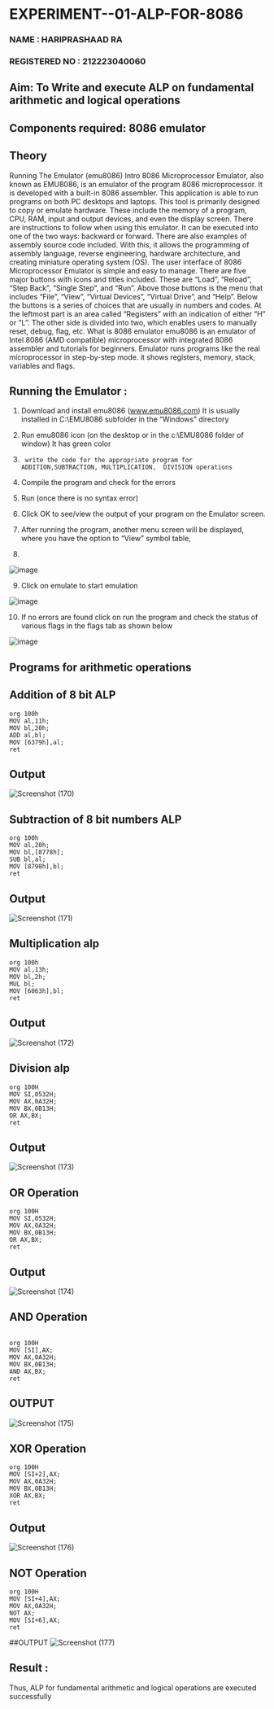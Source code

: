 # EXPERIMENT--01-ALP-FOR-8086
### NAME : HARIPRASHAAD RA 
### REGISTERED NO : 212223040060






## Aim: To Write and execute ALP on fundamental arithmetic and logical operations
## Components required: 8086  emulator 
## Theory 
Running The Emulator (emu8086) Intro 8086 Microprocessor Emulator, also known as EMU8086, is an emulator of the program 8086 microprocessor. It is developed with a built-in 8086 assembler. This application is able to run programs on both PC desktops and laptops. This tool is primarily designed to copy or emulate hardware. These include the memory of a program, CPU, RAM, input and output devices, and even the display screen. There are instructions to follow when using this emulator. It can be executed into one of the two ways: backward or forward. There are also examples of assembly source code included. With this, it allows the programming of assembly language, reverse engineering, hardware architecture, and creating miniature operating system (OS). The user interface of 8086 Microprocessor Emulator is simple and easy to manage. There are five major buttons with icons and titles included. These are “Load”, “Reload”, “Step Back”, “Single Step”, and “Run”. Above those buttons is the menu that includes “File”, “View”, “Virtual Devices”, “Virtual Drive”, and “Help”. Below the buttons is a series of choices that are usually in numbers and codes. At the leftmost part is an area called “Registers” with an indication of either “H” or “L”. The other side is divided into two, which enables users to manually reset, debug, flag, etc. What is 8086 emulator emu8086 is an emulator of Intel 8086 (AMD compatible) microprocessor with integrated 8086 assembler and tutorials for beginners. Emulator runs programs like the real microprocessor in step-by-step mode. it shows registers, memory, stack, variables and flags.


 ## Running the Emulator :
1.	Download and install emu8086 (www.emu8086.com) It is usually installed in C:\EMU8086 subfolder in the “Windows” directory
2.	  Run  emu8086 icon (on the desktop or in the c:\EMU8086 folder of window) It has green color 
 
 
3.		write the code for the appropriate program for ADDITION,SUBTRACTION, MULTIPLICATION,  DIVISION operations 

4.	 Compile the program and check for the errors 
5.	Run (once there is no syntax error) 

6.	Click OK to see/view the output of your program on the Emulator screen. 


7.	After running the program, another menu screen will be displayed, where you have the option to “View” symbol table,
8.	 


![image](https://user-images.githubusercontent.com/36288975/189273263-d65baae9-4b8f-4723-afb3-c0ffa4052b04.png)











9.	Click on emulate to start emulation 








![image](https://user-images.githubusercontent.com/36288975/189273273-9bb36ec1-e2e8-4892-8d35-37707332bfdc.png)








10.	If no errors are found click on run the program and check the status of various flags in the flags tab as shown below 






![image](https://user-images.githubusercontent.com/36288975/189273277-113a2a33-4a40-4ff8-95a5-ecd3a1f504fe.png)







## Programs for arithmetic  operations

## Addition  of 8 bit ALP 
```
org 100h
MOV al,11h;
MOV bl,20h;
ADD al,bl;
MOV [6379h],al;
ret

```


## Output  
![Screenshot (170)](https://github.com/user-attachments/assets/03688718-d9fc-473c-99b6-d7be42d58a24)


## Subtraction   of 8 bit numbers  ALP 
 ```
org 100h
MOV al,20h;
MOV bl,[8778h];
SUB bl,al;
MOV [8798h],bl;
ret
```
## Output  
![Screenshot (171)](https://github.com/user-attachments/assets/742fe8a5-4cc6-4917-adcb-24f2209d0d56)


## Multiplication alp 
```
org 100h
MOV al,13h;
MOV bl,2h;
MUL bl;
MOV [6063h],bl;
ret

```
 ## Output  
![Screenshot (172)](https://github.com/user-attachments/assets/395d3361-6d64-4c8b-9edc-ee9c5b6ea0a0)




## Division alp 
```
org 100H
MOV SI,0532H;
MOV AX,0A32H;
MOV BX,0B13H;
OR AX,BX;
ret
```
## Output  
![Screenshot (173)](https://github.com/user-attachments/assets/84c29ea7-f66e-477e-9935-937c23332b00)


## OR Operation

```
org 100H
MOV SI,0532H;
MOV AX,0A32H;
MOV BX,0B13H;
OR AX,BX;
ret
```
## Output  

![Screenshot (174)](https://github.com/user-attachments/assets/5fc630e0-d2aa-426c-8e24-dde41abb7689)





## AND Operation

```

org 100H
MOV [SI],AX;
MOV AX,0A32H;
MOV BX,0B13H;
AND AX,BX;
ret
```

## OUTPUT
![Screenshot (175)](https://github.com/user-attachments/assets/48ecb3e0-19fc-47df-a34c-2c7b2b742738)




## XOR Operation

```
org 100H
MOV [SI+2],AX;
MOV AX,0A32H;
MOV BX,0B13H;
XOR AX,BX;
ret
```

## Output
![Screenshot (176)](https://github.com/user-attachments/assets/26977972-eafc-4c9c-b139-8fd4dc0587b9)



## NOT Operation

```
org 100H
MOV [SI+4],AX;
MOV AX,0A32H;
NOT AX;
MOV [SI+6],AX;
ret
```
##OUTPUT 
![Screenshot (177)](https://github.com/user-attachments/assets/075b8bc3-175d-4b04-82b1-0996f87938bf)


## Result :
 Thus, ALP for fundamental arithmetic and logical operations are executed successfully







